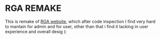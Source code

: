# RGA REMAKE
This is remake of [RGA website](rolnikgamearena.pl), which after code inspection I find very hard to mantain for admin and for user, other than that i find it lacking in user experience and overall desig (: 